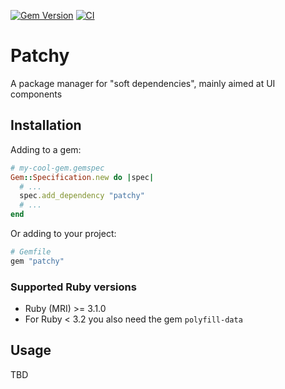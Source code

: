 [![Gem Version](https://badge.fury.io/rb/patchy.svg)](https://rubygems.org/gems/patchy)
[![CI](https://github.com/weird-phlex/patchy/workflows/CI/badge.svg)](https://github.com/weird-phlex/patchy/actions)

# Patchy

A package manager for "soft dependencies", mainly aimed at UI components

## Installation

Adding to a gem:

```ruby
# my-cool-gem.gemspec
Gem::Specification.new do |spec|
  # ...
  spec.add_dependency "patchy"
  # ...
end
```

Or adding to your project:

```ruby
# Gemfile
gem "patchy"
```

### Supported Ruby versions

- Ruby (MRI) >= 3.1.0
- For Ruby < 3.2 you also need the gem `polyfill-data`

## Usage

TBD
